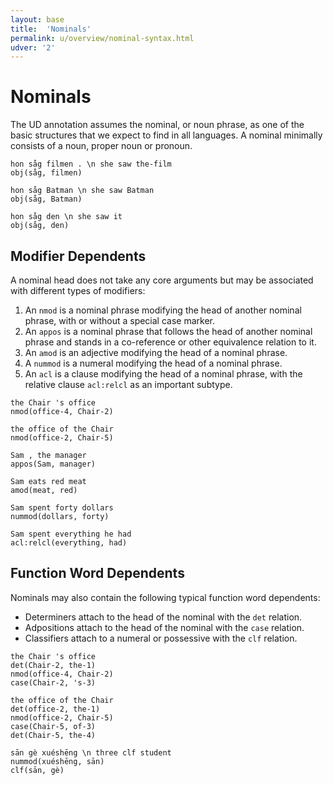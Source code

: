 ```yaml
---
layout: base
title:  'Nominals'
permalink: u/overview/nominal-syntax.html
udver: '2'
---
```


# Nominals

The UD annotation assumes the nominal, or noun phrase, as one of the basic structures that we expect to find in all languages. A nominal minimally consists of a noun, proper noun or pronoun.

~~~ sdparse
hon såg filmen . \n she saw the-film
obj(såg, filmen)
~~~
~~~ sdparse
hon såg Batman \n she saw Batman
obj(såg, Batman)
~~~
~~~ sdparse
hon såg den \n she saw it
obj(såg, den)
~~~

## Modifier Dependents

A nominal head does not take any core arguments but may be associated with different types of modifiers:

1. An `nmod` is a nominal phrase modifying the head of another nominal phrase, with or without a special case marker.
2. An `appos` is a nominal phrase that follows the head of another nominal phrase and stands in a co-reference or other equivalence relation to it.
3. An `amod` is an adjective modifying the head of a nominal phrase.
4. A `nummod` is a numeral modifying the head of a nominal phrase.
5. An `acl` is a clause modifying the head of a nominal phrase, with the relative clause `acl:relcl` as an important subtype.

~~~ sdparse
the Chair 's office
nmod(office-4, Chair-2)
~~~

~~~ sdparse
the office of the Chair
nmod(office-2, Chair-5)
~~~

~~~ sdparse
Sam , the manager
appos(Sam, manager)
~~~

~~~ sdparse
Sam eats red meat
amod(meat, red)
~~~

~~~ sdparse
Sam spent forty dollars
nummod(dollars, forty)
~~~

~~~ sdparse
Sam spent everything he had
acl:relcl(everything, had)
~~~

## Function Word Dependents

Nominals may also contain the following typical function word dependents:

* Determiners attach to the head of the nominal with the `det` relation.
* Adpositions attach to the head of the nominal with the `case` relation.
* Classifiers attach to a numeral or possessive with the `clf` relation.

~~~ sdparse
the Chair 's office
det(Chair-2, the-1)
nmod(office-4, Chair-2)
case(Chair-2, 's-3)
~~~

~~~ sdparse
the office of the Chair
det(office-2, the-1)
nmod(office-2, Chair-5)
case(Chair-5, of-3)
det(Chair-5, the-4)
~~~

~~~sdparse
sān gè xuéshēng \n three clf student
nummod(xuéshēng, sān)
clf(sān, gè)
~~~

